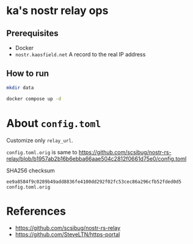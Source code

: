 # ka's nostr relay ops

## Prerequisites

- Docker
- `nostr.kaosfield.net` A record to the real IP address

## How to run

```sh
mkdir data

docker compose up -d
```

# About `config.toml`

Customize only `relay_url`.

`config.toml.orig` is same to https://github.com/scsibug/nostr-rs-relay/blob/b1957ab2b16b6ebba66aae504c2812f0661d75e0/config.toml

SHA256 checksum

```
ee9a8584f9c0289b49add8836fe4100dd292f02fc53cec86a296cfb52fded0d5  config.toml.orig
```

# References

- https://github.com/scsibug/nostr-rs-relay
- https://github.com/SteveLTN/https-portal
